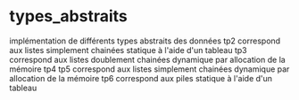# types_abstraits

  implémentation de différents types abstraits des données
  tp2 correspond aux listes simplement chainées statique à l'aide d'un tableau
  tp3 correspond aux listes doublement chainées dynamique par allocation de la mémoire
  tp4
  tp5 correspond aux listes simplement chainées dynamique par allocation de la mémoire
  tp6 correspond aux piles statique à l'aide d'un tableau
